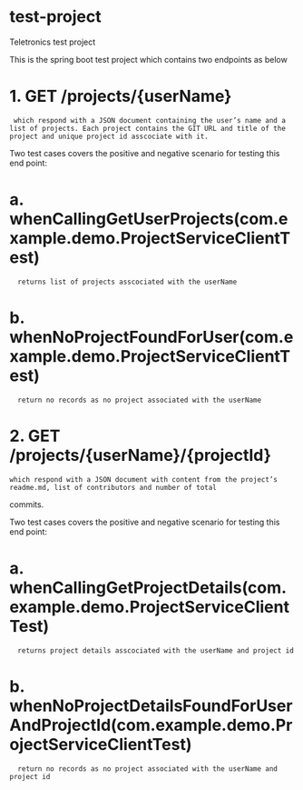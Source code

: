 # test-project
Teletronics test project

This is the spring boot test project which contains two endpoints as below

# 1. GET /projects/{userName}
     which respond with a JSON document containing the user’s name and a list of projects. Each project contains the GIT URL and title of the project and unique project id asscociate with it.
     
Two test cases covers the positive and negative scenario for testing this end point:
  # a. whenCallingGetUserProjects(com.example.demo.ProjectServiceClientTest) 
      returns list of projects asscociated with the userName
  # b. whenNoProjectFoundForUser(com.example.demo.ProjectServiceClientTest)
      return no records as no project associated with the userName


# 2. GET /projects/{userName}/{projectId}
    which respond with a JSON document with content from the project’s readme.md, list of contributors and number of total
commits.

Two test cases covers the positive and negative scenario for testing this end point:
  # a. whenCallingGetProjectDetails(com.example.demo.ProjectServiceClientTest)
      returns project details asscociated with the userName and project id
  # b. whenNoProjectDetailsFoundForUserAndProjectId(com.example.demo.ProjectServiceClientTest)
      return no records as no project associated with the userName and project id


